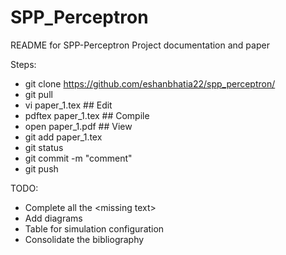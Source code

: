 # SPP_Perceptron
README for SPP-Perceptron Project documentation and paper

Steps:
- git clone https://github.com/eshanbhatia22/spp_perceptron/
- git pull
- vi paper_1.tex ## Edit
- pdftex paper_1.tex ## Compile
- open paper_1.pdf ## View
- git add paper_1.tex
- git status 
- git commit -m "comment"
- git push

TODO:
- Complete all the \<missing text\>
- Add diagrams
- Table for simulation configuration
- Consolidate the bibliography

